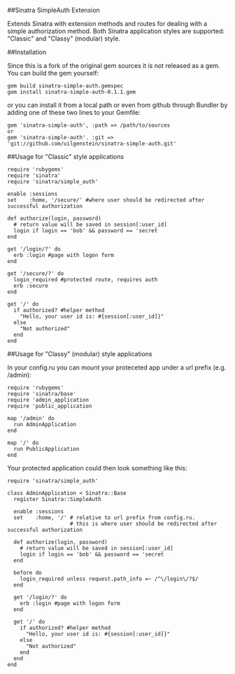 ##Sinatra SimpleAuth Extension

Extends Sinatra with extension methods and routes for dealing with a simple authorization method. 
Both Sinatra application styles are supported: "Classic" and "Classy" (modular) style.

##Installation

Since this is a fork of the original gem sources it is not released as a gem. You can build the gem yourself:

    gem build sinatra-simple-auth.gemspec
    gem install sinatra-simple-auth-0.1.1.gem

or you can install it from a local path or even from github through Bundler by adding one of these two lines to your Gemfile:
    
    gem 'sinatra-simple-auth', :path => /path/to/sources
    or
    gem 'sinatra-simple-auth'. :git => 'git://github.com/uilgenstein/sinatra-simple-auth.git'
    
##Usage for "Classic" style applications

    require 'rubygems'
    require 'sinatra'
    require 'sinatra/simple_auth'

    enable :sessions
    set    :home, '/secure/' #where user should be redirected after successful authorization

    def authorize(login, password)
      # return value will be saved in session[:user_id]
      login if login == 'bob' && password == 'secret
    end

    get '/login/?' do
      erb :login #page with logon form
    end

    get '/secure/?' do
      login_required #protected route, requires auth
      erb :secure
    end

    get '/' do
      if authorized? #helper method
        "Hello, your user id is: #{session[:user_id]}"
      else
        "Not authorized"
      end
    end

##Usage for "Classy" (modular) style applications

In your config.ru you can mount your proteceted app under a url prefix (e.g. /admin):

    require 'rubygems'
    require 'sinatra/base'
    require 'admin_application
    require 'public_application

    map '/admin' do
      run AdminApplication
    end
    
    map '/' do
      run PublicApplication
    end
    

Your protected application could then look something like this:

    require 'sinatra/simple_auth'

    class AdminApplication < Sinatra::Base
      register Sinatra::SimpleAuth

      enable :sessions
      set    :home, '/' # relative to url prefix from config.ru. 
                        # this is where user should be redirected after successful authorization

      def authorize(login, password)
        # return value will be saved in session[:user_id]
        login if login == 'bob' && password == 'secret
      end

      before do
        login_required unless request.path_info =~ /^\/login\/?$/
      end

      get '/login/?' do
        erb :login #page with logon form
      end

      get '/' do
        if authorized? #helper method
          "Hello, your user id is: #{session[:user_id]}"
        else
          "Not authorized"
        end
      end
    end